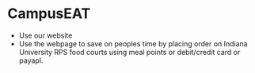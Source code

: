 # CampusEAT
- Use our website 
- Use the webpage to save on peoples time by placing order on Indiana University RPS food courts using meal points or debit/credit card or payapl.

